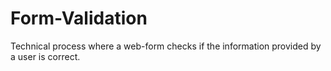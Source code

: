 # Form-Validation
 Technical process where a web-form checks if the information provided by a user is correct.
